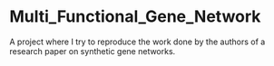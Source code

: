 # Multi_Functional_Gene_Network
A project where I try to reproduce the work done by the authors of a research paper on synthetic gene networks.
